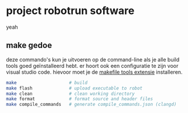# project robotrun software

yeah

## make gedoe

deze commando's kun je uitvoeren op de command-line als je alle build tools
goed geïnstalleerd hebt. er hoort ook een configuratie te zijn voor visual
studio code. hievoor moet je de [makefile tools
extensie](https://marketplace.visualstudio.com/items?itemName=ms-vscode.makefile-tools)
installeren.

```sh
make                    # build
make flash              # upload executable to robot
make clean              # clean working directory
make format             # format source and header files
make compile_commands   # generate compile_commands.json (clangd)
```

